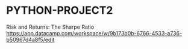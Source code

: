 # PYTHON-PROJECT2
Risk and Returns: The Sharpe Ratio
https://app.datacamp.com/workspace/w/9b173b0b-6766-4533-a736-b50967d4a8f5/edit
